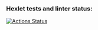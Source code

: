 ### Hexlet tests and linter status:
[![Actions Status](https://github.com/gafetinov/js-react-developer-project-12/workflows/hexlet-check/badge.svg)](https://github.com/gafetinov/js-react-developer-project-12/actions)